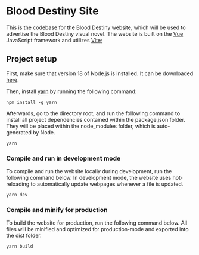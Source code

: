# Blood Destiny Site
This is the codebase for the Blood Destiny website, which will be used to advertise the Blood Destiny visual novel. The website is built on the [Vue](https://vuejs.org/) JavaScript framework and utilizes [Vite](https://vitejs.dev/guide/);

## Project setup
First, make sure that version 18 of Node.js is installed. It can be downloaded [here](https://nodejs.org/en/).

Then, install [yarn](https://classic.yarnpkg.com/lang/en/docs/install/#windows-stable) by running the following command:
```
npm install -g yarn
```

Afterwards, go to the directory root, and run the following command to install all project dependencies contained within the package.json folder. They will be placed within the node_modules folder, which is auto-generated by Node.
```
yarn
```

### Compile and run in development mode
To compile and run the website locally during development, run the following command below. In development mode, the website uses hot-reloading to automatically update webpages whenever a file is updated.
```
yarn dev
```

### Compile and minify for production
To build the website for production, run the following command below. All files will be minified and optimized for production-mode and exported into the dist folder.
```
yarn build
```

